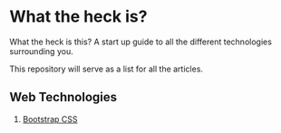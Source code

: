 # What the heck is?
What the heck is this? A start up guide to all the different technologies surrounding you.

This repository will serve as a list for all the articles.

## Web Technologies
1. [Bootstrap CSS](https://medium.com/@ashnehete/what-the-heck-is-bootstrap-5a0193e5cfa4)